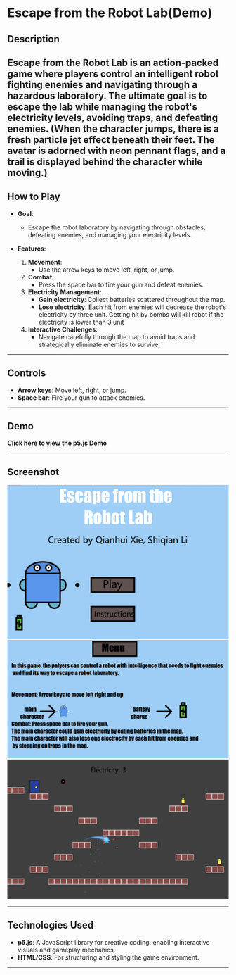 # Escape from the Robot Lab(Demo)

## Description
**Escape from the Robot Lab** is an action-packed game where players control an intelligent robot fighting enemies and navigating through a hazardous laboratory. The ultimate goal is to escape the lab while managing the robot's electricity levels, avoiding traps, and defeating enemies.
(When the character jumps, there is a fresh particle jet effect beneath their feet. The avatar is adorned with neon pennant flags, and a trail is displayed behind the character while moving.)
---

## How to Play
- **Goal**:
  - Escape the robot laboratory by navigating through obstacles, defeating enemies, and managing your electricity levels.

- **Features**:
  1. **Movement**:
     - Use the arrow keys to move left, right, or jump.
  2. **Combat**:
     - Press the space bar to fire your gun and defeat enemies.
  3. **Electricity Management**:
     - **Gain electricity**: Collect batteries scattered throughout the map.
     - **Lose electricity**: Each hit from enemies will decrease the robot's electricity by three unit. Getting hit by bombs will kill robot if the electricity is lower than 3 unit
  4. **Interactive Challenges**:
     - Navigate carefully through the map to avoid traps and strategically eliminate enemies to survive.

---

## Controls
- **Arrow keys**: Move left, right, or jump.
- **Space bar**: Fire your gun to attack enemies.

---

## Demo
[**Click here to view the p5.js Demo**]([https://editor.p5js.org/shiqianl18/full/c7Ufvy6yt])

---

## Screenshot
![Robot Lab Screenshot](https://github.com/LXWHX/HTML-Games/blob/main/Escape_From_Robot_Lab_2022_11_11/8ae57949a4cef97a89c1526596e5f82.png)
![Robot Lab Screenshot2](https://github.com/LXWHX/HTML-Games/blob/main/Escape_From_Robot_Lab_2022_11_11/c2e63d7eb18b35d44c17ec352494126.png)
![Robot Lab Screenshot3](https://github.com/LXWHX/HTML-Games/blob/main/Escape_From_Robot_Lab_2022_11_11/dc091d11d35fee08a21e7ef22e9ec6c.png)

---

## Technologies Used
- **p5.js**: A JavaScript library for creative coding, enabling interactive visuals and gameplay mechanics.
- **HTML/CSS**: For structuring and styling the game environment.

---
